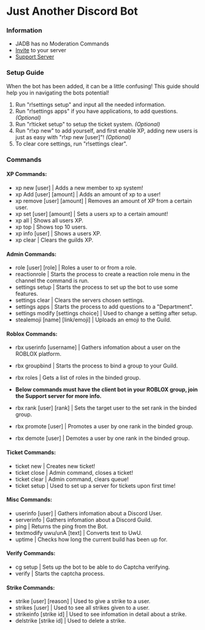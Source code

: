 # Just Another Discord Bot
### Information 
- JADB has no Moderation Commands 
- [Invite](https://top.gg/bot/705178864124428310/) to your server
- [Support Server](http://discord.gg/F9jttYk)

### **Setup Guide**
When the bot has been added, it can be a little confusing! This guide should help you in navigating the bots potential!
 1. Run "r!settings setup" and input all the needed information.
 1. Run "r!settings apps" if you have applications, to add questions. *(Optional)*
 1. Run "r!ticket setup" to setup the ticket system. *(Optional)*
 1. Run "r!xp new" to add yourself, and first enable XP, adding new users is just as easy with "r!xp new [user]"! *(Optional)*
 1. To clear core settings, run "r!settings clear".
 
### **Commands**
#### XP Commands:
- xp new [user] | Adds a new member to xp system!
- xp Add [user] [amount] | Adds an amount of xp to a user!
- xp remove [user] [amount] | Removes an amount of XP from a certain user.
- xp set [user] [amount] | Sets a users xp to a certain amount!
- xp all | Shows all users XP.
- xp top | Shows top 10 users.
- xp info [user] | Shows a users XP.
- xp clear | Clears the guilds XP.

#### Admin Commands:
 - role [user] [role] | Roles a user to or from a role.
 - reactionrole | Starts the process to create a reaction role menu in the channel the command is run.
 - settings setup | Starts the process to set up the bot to use some features.
 - settings clear | Clears the servers chosen settings.
 - settings apps | Starts the process to add questions to a "Department".
 - settings modify [settings choice] | Used to change a setting after setup.
 - stealemoji [name] [link/emoji] | Uploads an emoji to the Guild.
                                                                                                    
#### Roblox Commands:
 - rbx userinfo [username] | Gathers infomation about a user on the ROBLOX platform.
 - rbx groupbind | Starts the process to bind a group to your Guild.
 - rbx roles | Gets a list of roles in the binded group.
 
 - **Below commands must have the client bot in your ROBLOX group, join the Support server for more info.**
 
 - rbx rank [user] [rank] | Sets the target user to the set rank in the binded group.
 - rbx promote [user] | Promotes a user by one rank in the binded group.
 - rbx demote [user] | Demotes a user by one rank in the binded group.
 
#### Ticket Commands:
 - ticket new | Creates new ticket!
 - ticket close | Admin command, closes a ticket!
 - ticket clear | Admin command, clears queue!
 - ticket setup | Used to set up a server for tickets upon first time! 
 
#### Misc Commands:
 - userinfo [user] | Gathers infomation about a Discord User.
 - serverinfo | Gathers infomation about a Discord Guild.
 - ping | Returns the ping from the Bot.
 - textmodify uwu/unA [text] | Converts text to UwU.
 - uptime | Checks how long the current build has been up for.
 
 #### Verify Commands:
 - cg setup | Sets up the bot to be able to do Captcha verifying.
 - verify | Starts the captcha process.

#### Strike Commands:
 - strike [user] [reason] | Used to give a strike to a user.
 - strikes [user] | Used to see all strikes given to a user.
 - strikeinfo [strike id] | Used to see infomation in detail about a strike.
 - delstrike [strike id] | Used to delete a strike.
